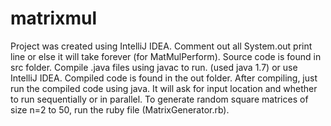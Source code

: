 # matrixmul
Project was created using IntelliJ IDEA.
Comment out all System.out print line or else it will take forever (for MatMulPerform).
Source code is found in src folder. Compile .java files using javac to run. (used java 1.7) or use IntelliJ IDEA.
Compiled code is found in the out folder.
After compiling, just run the compiled code using java. It will ask for input location and whether to run sequentially or in parallel.
To generate random square matrices of size n=2 to 50, run the ruby file (MatrixGenerator.rb).